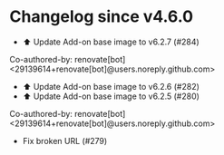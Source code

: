 # Changelog since v4.6.0
- ⬆️ Update Add-on base image to v6.2.7 (#284)

Co-authored-by: renovate[bot] <29139614+renovate[bot]@users.noreply.github.com> 
- ⬆️ Update Add-on base image to v6.2.6 (#282) 
- ⬆️ Update Add-on base image to v6.2.5 (#280)

Co-authored-by: renovate[bot] <29139614+renovate[bot]@users.noreply.github.com> 
- Fix broken URL (#279) 
